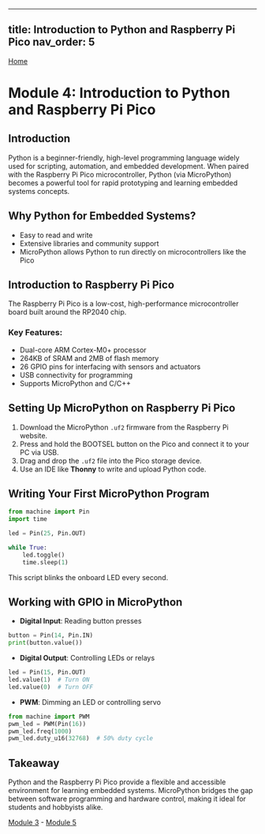 
---
title: Introduction to Python and Raspberry Pi Pico
nav_order: 5
---
[Home](index.md)

# Module 4: Introduction to Python and Raspberry Pi Pico

## Introduction

Python is a beginner-friendly, high-level programming language widely used for scripting, automation, and embedded development. When paired with the Raspberry Pi Pico microcontroller, Python (via MicroPython) becomes a powerful tool for rapid prototyping and learning embedded systems concepts.

## Why Python for Embedded Systems?

- Easy to read and write
- Extensive libraries and community support
- MicroPython allows Python to run directly on microcontrollers like the Pico

## Introduction to Raspberry Pi Pico

The Raspberry Pi Pico is a low-cost, high-performance microcontroller board built around the RP2040 chip.

### Key Features:
- Dual-core ARM Cortex-M0+ processor
- 264KB of SRAM and 2MB of flash memory
- 26 GPIO pins for interfacing with sensors and actuators
- USB connectivity for programming
- Supports MicroPython and C/C++

## Setting Up MicroPython on Raspberry Pi Pico

1. Download the MicroPython `.uf2` firmware from the Raspberry Pi website.
2. Press and hold the BOOTSEL button on the Pico and connect it to your PC via USB.
3. Drag and drop the `.uf2` file into the Pico storage device.
4. Use an IDE like **Thonny** to write and upload Python code.

## Writing Your First MicroPython Program

```python
from machine import Pin
import time

led = Pin(25, Pin.OUT)

while True:
    led.toggle()
    time.sleep(1)
```

This script blinks the onboard LED every second.

## Working with GPIO in MicroPython

- **Digital Input**: Reading button presses
```python
button = Pin(14, Pin.IN)
print(button.value())
```

- **Digital Output**: Controlling LEDs or relays
```python
led = Pin(15, Pin.OUT)
led.value(1)  # Turn ON
led.value(0)  # Turn OFF
```

- **PWM**: Dimming an LED or controlling servo
```python
from machine import PWM
pwm_led = PWM(Pin(16))
pwm_led.freq(1000)
pwm_led.duty_u16(32768)  # 50% duty cycle
```

## Takeaway

Python and the Raspberry Pi Pico provide a flexible and accessible environment for learning embedded systems. MicroPython bridges the gap between software programming and hardware control, making it ideal for students and hobbyists alike.

[Module 3](module3.md) - [Module 5](module5.md)
